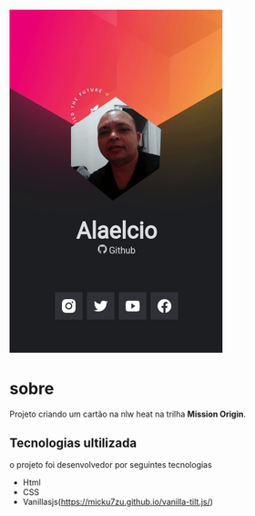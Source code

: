 <h1 >
<img src="images/efeito1.gif"/>
<h1>

# sobre

Projeto criando um  cartão na nlw heat  na trilha **Mission Origin**.

## Tecnologias ultilizada

o projeto foi desenvolvedor por seguintes tecnologias

- Html
- CSS
- Vanillasjs(https://micku7zu.github.io/vanilla-tilt.js/)




